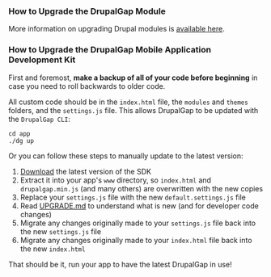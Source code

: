 ### How to Upgrade the DrupalGap Module

More information on upgrading Drupal modules is [available here](https://www.drupal.org/node/250790).

### How to Upgrade the DrupalGap Mobile Application Development Kit

First and foremost, **make a backup of all of your code before beginning** in case you need to roll backwards to older code.

All custom code should be in the `index.html` file, the `modules` and `themes` folders, and the `settings.js` file. This allows DrupalGap to be updated with the `DrupalGap CLI`:

```
cd app
./dg up
```

Or you can follow these steps to manually update to the latest version:

1. [Download](http://drupalgap.org/download) the latest version of the SDK
2. Extract it into your app's `www` directory, so `index.html` and `drupalgap.min.js` (and many others) are overwritten with the new copies
3. Replace your `settings.js` file with the new `default.settings.js` file
4. Read [UPGRADE.md](https://github.com/signalpoint/DrupalGap/blob/8.x-1.x/UPGRADE.md) to understand what is new (and for developer code changes)
5. Migrate any changes originally made to your `settings.js` file back into the new `settings.js` file
6. Migrate any changes originally made to your `index.html` file back into the new `index.html`

That should be it, run your app to have the latest DrupalGap in use!
